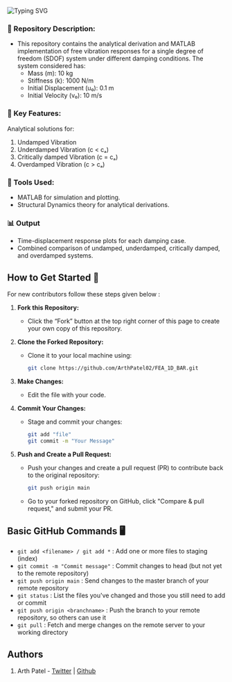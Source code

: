 ![Typing SVG](https://readme-typing-svg.demolab.com?font=Montserrat&weight=800&size=30&duration=1&pause=100000000000000&width=650&lines=Free+Vibration+Analysis+of+SDOF+System)

### 📌 Repository Description:
- This repository contains the analytical derivation and MATLAB implementation of free vibration responses for a single degree of freedom (SDOF) system under different damping conditions.
The system considered has:
  - Mass (m): 10 kg
  - Stiffness (k): 1000 N/m
  - Initial Displacement (u₀): 0.1 m
  - Initial Velocity (v₀): 10 m/s
  
### 🔹 Key Features:
Analytical solutions for:
  1. Undamped Vibration
  2. Underdamped Vibration (c < cₐ)
  3. Critically damped Vibration (c = cₐ)
  4. Overdamped Vibration (c > cₐ)
   
### 🔧 Tools Used:
- MATLAB for simulation and plotting.
- Structural Dynamics theory for analytical derivations.

### 📊 Output
- Time-displacement response plots for each damping case.
- Combined comparison of undamped, underdamped, critically damped, and overdamped systems.

## How to Get Started 🏁
For new contributors follow these steps given below : 
1. **Fork this Repository:**
   - Click the “Fork” button at the top right corner of this page to create your own copy of this repository.

2. **Clone the Forked Repository:**
   - Clone it to your local machine using:
     ```bash
     git clone https://github.com/ArthPatel02/FEA_1D_BAR.git
     ```

3. **Make Changes:**
   - Edit the file with your code.

4. **Commit Your Changes:**
   - Stage and commit your changes:
     ```bash
     git add "file"
     git commit -m "Your Message"
     ```

5. **Push and Create a Pull Request:**
   - Push your changes and create a pull request (PR) to contribute back to the original repository:
     ```bash
     git push origin main
     ```
   - Go to your forked repository on GitHub, click "Compare & pull request," and submit your PR.

## Basic GitHub Commands 🖥️
  - `git add <filename> / git add *` : Add one or more files to staging (index)
- `git commit -m "Commit message"` : Commit changes to head (but not yet to the remote repository)
- `git push origin main` : Send changes to the master branch of your remote repository
- `git status` : List the files you've changed and those you still need to add or commit
- `git push origin <branchname>` : Push the branch to your remote repository, so others can use it
- `git pull` : Fetch and merge changes on the remote server to your working directory

## Authors  
1. Arth Patel - [Twitter](https://www.linkedin.com/in/arthpatel02/) | [Github](https://github.com/ArthPatel02)
